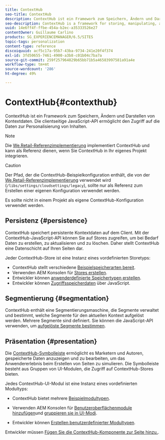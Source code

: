 ```yaml
---
title: ContextHub
seo-title: ContextHub
description: ContextHub ist ein Framework zum Speichern, Ändern und Darstellen von Kontextdaten
seo-description: ContextHub is a framework for storing, manipulating, and presenting context data
uuid: 14e6ff4f-ffbe-454a-b2ec-a35333526e27
contentOwner: Guillaume Carlino
products: SG_EXPERIENCEMANAGER/6.5/SITES
topic-tags: personalization
content-type: reference
discoiquuid: acf5c17a-95b7-43ba-9734-241e20f4f374
exl-id: 3fd50655-7461-4900-a3b8-c01b04c7ba7a
source-git-commit: 259f257964829b65bb71b5a46583997581a91a4e
workflow-type: tm+mt
source-wordcount: '286'
ht-degree: 49%

---
```


# ContextHub{#contexthub}

ContextHub ist ein Framework zum Speichern, Ändern und Darstellen von Kontextdaten. Die clientseitige JavaScript-API ermöglicht den Zugriff auf die Daten zur Personalisierung von Inhalten.

>[!NOTE]
>
>Die [We.Retail-Referenzimplementierung](/help/sites-developing/we-retail.md) implementiert ContextHub und kann als Referenz dienen, wenn Sie ContextHub in Ihr eigenes Projekt integrieren.

>[!CAUTION]
>
>Der Pfad, der die ContextHub-Beispielkonfiguration enthält, die von der [We.Retail-Referenzimplementierung](/help/sites-developing/we-retail.md) verwendet wird (`/libs/settings/cloudsettings/legacy`), sollte nur als Referenz zum Erstellen einer eigenen Konfiguration verwendet werden.
>
>Es sollte nicht in einem Projekt als eigene ContextHub-Konfiguration verwendet werden.

## Persistenz {#persistence}

ContextHub speichert persistente Kontextdaten auf dem Client. Mit der ContextHub-JavaScript-API können Sie auf Stores zugreifen, um bei Bedarf Daten zu erstellen, zu aktualisieren und zu löschen. Daher stellt ContextHub eine Datenschicht auf Ihren Seiten dar.

Jeder ContextHub-Store ist eine Instanz eines vordefinierten Storetyps:

* ContextHub stellt verschiedene [Beispielspeicherarten bereit](/help/sites-developing/ch-samplestores.md).
* Verwenden AEM Konsolen für [Stores erstellen](ch-configuring.md#creating-a-contexthub-store).
* Entwickler können [anwenderdefinierte Speichertypen erstellen](/help/sites-developing/ch-extend.md#creating-custom-store-candidates).
* Entwickler können [Zugriffsspeicherdaten](/help/sites-developing/ch-adding.md#interacting-with-contexthub-stores) über JavaScript.

## Segmentierung {#segmentation}

ContextHub enthält eine Segmentierungsmaschine, die Segmente verwaltet und bestimmt, welche Segmente für den aktuellen Kontext aufgelöst werden. Mehrere Segmente sind definiert. Sie können die JavaScript-API verwenden, um [aufgelöste Segmente bestimmen](/help/sites-developing/ch-adding.md#determining-resolved-contexthub-segments).

## Präsentation {#presentation}

Die [ContextHub-Symbolleiste](/help/sites-authoring/ch-previewing.md) ermöglicht es Marketern und Autoren, gespeicherte Daten anzuzeigen und zu bearbeiten, um das Anwendererlebnis beim Erstellen von Seiten zu simulieren. Die Symbolleiste besteht aus Gruppen von UI-Modulen, die Zugriff auf ContextHub-Stores bieten.

Jedes ContextHub-UI-Modul ist eine Instanz eines vordefinierten Modultyps:

* ContextHub bietet mehrere [Beispielmodultypen](/help/sites-developing/ch-samplemodules.md).
* Verwenden AEM Konsolen für [Benutzeroberflächenmodule hinzufügen](ch-configuring.md#adding-a-ui-module)und [gruppieren sie in UI-Modi](ch-configuring.md#adding-a-ui-mode).

* Entwickler können [Erstellen benutzerdefinierter Modultypen](/help/sites-developing/ch-extend.md#creating-contexthub-ui-module-types).

Entwickler müssen [Fügen Sie die ContextHub-Komponente zur Seite hinzu.](/help/sites-developing/ch-adding.md).
